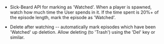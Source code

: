 - Sick-Beard API for marking as 'Watched'.
  When a player is spawned, watch how much time the User spends in it. If the time spent is 20%+ of the
  episode length, mark the episode as 'Watched'.

- Delete after watching -- automatically mark episodes which have been 'Watched' up deletion.
  Allow deleting (to 'Trash') using the 'Del' key or similar.
